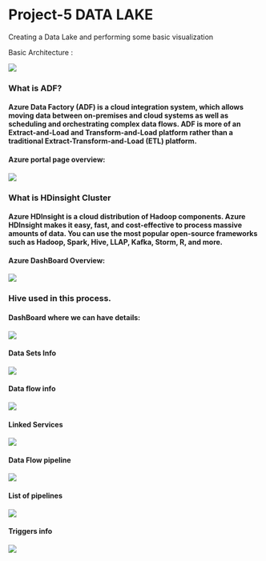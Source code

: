 # Project-5 DATA LAKE

Creating a Data Lake and performing some basic visualization 

Basic Architecture :

![](info_screenshots/tes.png)

### What is ADF?
#### Azure Data Factory (ADF) is a cloud integration system, which allows moving data between on-premises and cloud systems as well as scheduling and orchestrating complex data flows. ADF is more of an Extract-and-Load and Transform-and-Load platform rather than a traditional Extract-Transform-and-Load (ETL) platform.

#### Azure portal page overview:
![](info_screenshots/overview.png)

### What is HDinsight Cluster
#### Azure HDInsight is a cloud distribution of Hadoop components. Azure HDInsight makes it easy, fast, and cost-effective to process massive amounts of data. You can use the most popular open-source frameworks such as Hadoop, Spark, Hive, LLAP, Kafka, Storm, R, and more.

#### Azure DashBoard Overview:
![](info_screenshots/dashboard_overview.png)
### Hive used in this process.

#### DashBoard where we can have details:
![](info_screenshots/dashboard.png)

#### Data Sets Info
![](info_screenshots/ds_list.png)

#### Data flow info
![](info_screenshots/df_list.png)

#### Linked Services 
![](info_screenshots/ls.png)

#### Data Flow pipeline
![](info_screenshots/df_pl.png)

#### List of pipelines

![](info_screenshots/pl_list.png)

#### Triggers info
![](info_screenshots/tr.png)
